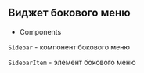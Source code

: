 ## Виджет бокового меню

- Components

`Sidebar` - компонент бокового меню

`SidebarItem` - элемент бокового меню
